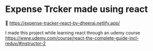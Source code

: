 # Expense Trcker made using react

🔗 https://expense-tracker-react-by-dheeraj.netlify.app/

I made this project while learning react through an udemy course https://www.udemy.com/course/react-the-complete-guide-incl-redux/#instructor-2
